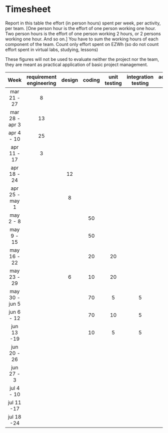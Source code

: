 # Timesheet

Report in this table the effort (in person hours) spent per week, per activity, per team. 
[One person hour is the effort of one person working one hour.
Two person hours is the effort of one person working 2 hours, or 2 persons working one hour. And so on.]
You have to sum the working hours of each component of the team.
Count only effort spent on EZWh (so do not count effort spent in virtual labs, studying, lessons)

These figures will not be used to evaluate neither the project nor the team, they are meant as practical application of basic project management.

| Week | requirement engineering | design | coding | unit testing | integration testing | acceptance testing | management | git maven |
|:-----------:|:--------:|:-----------:|:-----------:|:----------:|:------------:|:---------------:|:-------------:|:--------------:|
| mar 21 - 27 |8 | | | | | | | |
| mar 28 - apr 3 | 13| | | | | | | |
| apr 4 - 10 |25 | | | | | | | |
| apr 11 - 17| 3| | | | | | | | 
| apr 18 - 24| |12 | | | | | | | 
| apr 25 - may 1 | |8 | | | | | | | 
| may 2 - 8  | | |50| | | | | | 
| may 9 - 15| | |50 | | | | | | 
| may 16 - 22| | |20| 20 | | | | | 
| may 23 - 29| |6| 10| 20 | | | | | 
| may 30 - jun 5 | | |70 |5 |5 |5 | 1|1 | 
| jun 6 - 12 | | | 70|10 | 5|5 |2 | 1| 
| jun 13 -19 | | | 10| 5|5 |5 |2 | 1| 
| jun 20 - 26 | | | | | | | | | 
| jun 27 - 3 | | | | | | | | | 
| jul 4 - 10 | | | | | | | | | 
| jul 11 -17 | | | | | | | | |
| jul 18 -24 | | | | | | | | |
